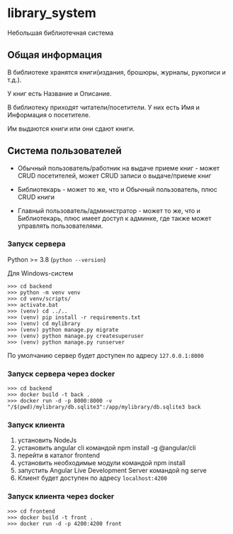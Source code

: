 # library_system
Небольшая библиотечная система

## Общая информация
В библиотеке хранятся книги(издания, брошюры, журналы, рукописи и т.д.).

У книг есть Название и Описание.

В библиотеку приходят читатели/посетители. У них есть Имя и Информация о посетителе.

Им выдаются книги или они сдают книги.

## Система пользователей

- Обычный пользователь/работник на выдаче приеме книг - может CRUD посетителей, может CRUD записи о выдаче/приеме книг

- Библиотекарь - может то же, что и Обычный пользователь, плюс CRUD книги

- Главный пользователь/администратор - может то же, что и Библиотекарь, плюс имеет доступ к админке, где также может управлять пользователями.

### Запуск сервера
Python >= 3.8 (```python --version```)

Для Windows-систем

```
>>> cd backend
>>> python -m venv venv
>>> cd venv/scripts/
>>> activate.bat
>>> (venv) cd ../..
>>> (venv) pip install -r requirements.txt
>>> (venv) cd mylibrary
>>> (venv) python manage.py migrate
>>> (venv) python manage.py createsuperuser
>>> (venv) python manage.py runserver
```
По умолчанию сервер будет доступен по адресу
```127.0.0.1:8000```

### Запуск сервера через docker
```
>>> cd backend
>>> docker build -t back .
>>> docker run -d -p 8000:8000 -v "/$(pwd)/mylibrary/db.sqlite3":/app/mylibrary/db.sqlite3 back
```

### Запуск клиента
1) установить NodeJs
2) установить angular cli командой npm install -g @angular/cli
3) перейти в каталог frontend
4) установить необходимые модули командой npm install
5) запустить Angular Live Development Server командой ng serve
6) Клиент будет доступен по адресу `localhost:4200`

### Запуск клиента через docker
```
>>> cd frontend
>>> docker build -t front .
>>> docker run -d -p 4200:4200 front
```